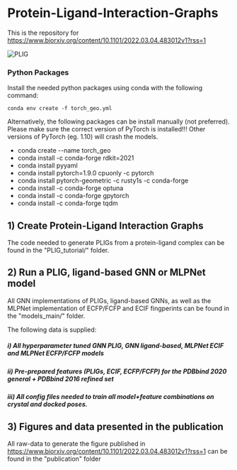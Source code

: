 # Protein-Ligand-Interaction-Graphs

This is the repository for https://www.biorxiv.org/content/10.1101/2022.03.04.483012v1?rss=1

![PLIG](https://user-images.githubusercontent.com/57324636/156644947-34fffcd7-3f52-4922-a70c-ba3c97fda76d.png)

### Python Packages

Install the needed python packages using conda with the following command:

```
conda env create -f torch_geo.yml
```

Alternatively, the following packages can be install manually (not preferred). Please make sure the correct version of PyTorch is installed!!! Other versions of PyTorch (eg. 1.10) will crash the models.

+ conda create --name torch_geo
+ conda install -c conda-forge rdkit=2021
+ conda install pyyaml
+ conda install pytorch=1.9.0 cpuonly -c pytorch 
+ conda install pytorch-geometric -c rusty1s -c conda-forge
+ conda install -c conda-forge optuna
+ conda install -c conda-forge gpytorch
+ conda install -c conda-forge tqdm


## 1) Create Protein-Ligand Interaction Graphs

The code needed to generate PLIGs from a protein-ligand complex can be found in the "PLIG_tutorial/" folder.
## 2) Run a PLIG, ligand-based GNN or MLPNet model

All GNN implementations of PLIGs, ligand-based GNNs, as well as the MLPNet implementation of ECFP/FCFP and ECIF fingperints can be found in the "models_main/" folder.

The following data is supplied:
##### i) All hyperparameter tuned GNN PLIG, GNN ligand-based, MLPNet ECIF and MLPNet ECFP/FCFP models 
##### ii) Pre-prepared features (PLIGs, ECIF, ECFP/FCFP) for the PDBbind 2020 general + PDBbind 2016 refined set
##### iii) All config files needed to train all model+feature combinations on crystal and docked poses.

## 3) Figures and data presented in the publication

All raw-data to generate the figure published in https://www.biorxiv.org/content/10.1101/2022.03.04.483012v1?rss=1 can be found in the "publication" folder

